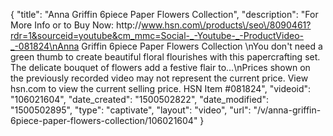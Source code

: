 {
    "title": "Anna Griffin 6piece Paper Flowers Collection",
    "description": "For More Info or to Buy Now: http:\/\/www.hsn.com\/products\/seo\/8090461?rdr=1&sourceid=youtube&cm_mmc=Social-_-Youtube-_-ProductVideo-_-081824\nAnna Griffin 6piece Paper Flowers Collection \nYou don't need a green thumb to create beautiful floral flourishes with this papercrafting set. The delicate bouquet of flowers add a festive flair to...\nPrices shown on the previously recorded video may not represent the current price.  View hsn.com to view the current selling price. HSN Item #081824",
    "videoid": "106021604",
    "date_created": "1500502822",
    "date_modified": "1500502895",
    "type": "captivate",
    "layout": "video",
    "url": "\/v\/anna-griffin-6piece-paper-flowers-collection\/106021604"
}
